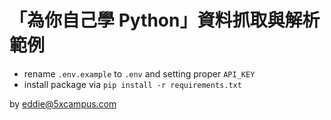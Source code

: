 # 「為你自己學 Python」資料抓取與解析範例

- rename `.env.example` to `.env` and setting proper `API_KEY`
- install package via `pip install -r requirements.txt`

by eddie@5xcampus.com
